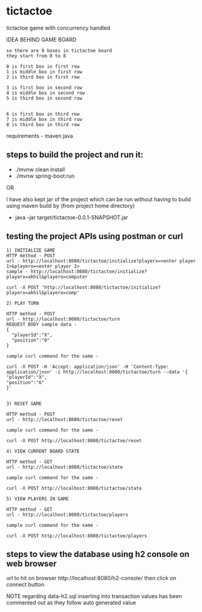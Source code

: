 # tictactoe
tictactoe game with concurrency handled

IDEA BEHIND GAME BOARD

```
so there are 9 boxes in tictactoe board
they start from 0 to 8

0 is first box in first row
1 is middle box in first row
2 is third box in first row

3 is first box in second row
4 is middle box in second row
5 is third box in second row


6 is first box in third row
7 is middle box in third row
8 is third box in third row
```

requirements - 
maven
java

## steps to build the project and run it:

- ./mvnw clean install
- ./mvnw spring-boot:run

OR

I have also kept jar of the project which can be run without having to build using maven build by (from project home directory)
- java -jar target/tictactoe-0.0.1-SNAPSHOT.jar

## testing the project APIs using postman or curl
```
1) INITIALIZE GAME
HTTP method - POST
url - http://localhost:8080/tictactoe/initialize?playerx=<enter player 1>&playero=<enter player 2>
sample - http://localhost:8080/tictactoe/initialize?playerx=akhil&playero=computer

curl -X POST 'http://localhost:8080/tictactoe/initialize?playerx=akhil&playero=comp'

2) PLAY TURN

HTTP method - POST 
url - http://localhost:8080/tictactoe/turn
REQUEST BODY sample data - 
{
  "playerId":"X",
  "position":"0"
}

sample curl command for the same - 

curl -X POST -H 'Accept: application/json' -H 'Content-Type: application/json' -i http://localhost:8080/tictactoe/turn --data '{
"playerId":"X",
"position":"6"
}'


3) RESET GAME

HTTP method - POST 
url - http://localhost:8080/tictactoe/reset

sample curl command for the same - 

curl -X POST http://localhost:8080/tictactoe/reset

4) VIEW CURRENT BOARD STATE

HTTP method - GET 
url - http://localhost:8080/tictactoe/state

sample curl command for the same - 

curl -X POST http://localhost:8080/tictactoe/state

5) VIEW PLAYERS IN GAME

HTTP method - GET 
url - http://localhost:8080/tictactoe/players

sample curl command for the same - 

curl -X POST http://localhost:8080/tictactoe/players

```
## steps to view the database using h2 console on web browser

url to hit on browser http://localhost:8080/h2-console/
then
click on connect button


NOTE regarding data-h2.sql
inserting into transaction values has been commented out as they follow auto generated value


